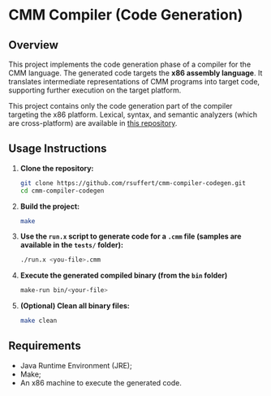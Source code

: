 # CMM Compiler (Code Generation)

## Overview

This project implements the code generation phase of a compiler for the CMM language. The generated code targets the **x86 assembly language**. It translates intermediate representations of CMM programs into target code, supporting further execution on the target platform.

This project contains only the code generation part of the compiler targeting the x86 platform. Lexical, syntax, and semantic analyzers (which are cross-platform) are available in [this repository](https://github.com/rsuffert/cmm-compiler).

## Usage Instructions

1. **Clone the repository:**
    ```bash
    git clone https://github.com/rsuffert/cmm-compiler-codegen.git
    cd cmm-compiler-codegen
    ```

2. **Build the project:**
    ```bash
    make
    ```

3. **Use the `run.x` script to generate code for a `.cmm` file (samples are available in the `tests/` folder):**
    ```bash
    ./run.x <you-file>.cmm
    ```

4. **Execute the generated compiled binary (from the `bin` folder)**
    ```bash
    make-run bin/<your-file>
    ```

5. **(Optional) Clean all binary files:**
    ```bash
    make clean
    ```

## Requirements

- Java Runtime Environment (JRE);
- Make;
- An x86 machine to execute the generated code.